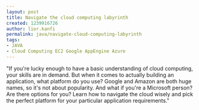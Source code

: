 ```yaml
---
layout: post
title: Navigate the cloud computing labyrinth
created: 1239916726
author: lior.kanfi
permalink: java/navigate-cloud-computing-labyrinth
tags:
- JAVA
- Cloud Computing EC2 Google AppEngine Azure
---
```

<p>&quot;If you're lucky enough to have a basic understanding of cloud computing, your skills are in demand. But when it comes to actually building an application, what platform do you use? Google and Amazon are both huge names, so it's not about popularity. And what if you're a Microsoft person? Are there options for you? Learn how to navigate the cloud wisely and pick the perfect platform for your particular application requirements.&quot;</p>



<div style="display: none;"> <br />
</div>
